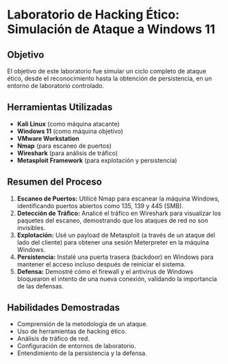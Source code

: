 # Laboratorio de Hacking Ético: Simulación de Ataque a Windows 11

## Objetivo
El objetivo de este laboratorio fue simular un ciclo completo de ataque ético, desde el reconocimiento hasta la obtención de persistencia, en un entorno de laboratorio controlado.

## Herramientas Utilizadas
- **Kali Linux** (como máquina atacante)
- **Windows 11** (como máquina objetivo)
- **VMware Workstation**
- **Nmap** (para escaneo de puertos)
- **Wireshark** (para análisis de tráfico)
- **Metasploit Framework** (para explotación y persistencia)

## Resumen del Proceso
1.  **Escaneo de Puertos:** Utilicé Nmap para escanear la máquina Windows, identificando puertos abiertos como 135, 139 y 445 (SMB).
2.  **Detección de Tráfico:** Analicé el tráfico en Wireshark para visualizar los paquetes del escaneo, demostrando que los ataques de red no son invisibles.
3.  **Explotación:** Usé un payload de Metasploit (a través de un ataque del lado del cliente) para obtener una sesión Meterpreter en la máquina Windows.
4.  **Persistencia:** Instalé una puerta trasera (backdoor) en Windows para mantener el acceso incluso después de reiniciar el sistema.
5.  **Defensa:** Demostré cómo el firewall y el antivirus de Windows bloquearon el intento de una nueva conexión, validando la importancia de las defensas.

## Habilidades Demostradas
- Comprensión de la metodología de un ataque.
- Uso de herramientas de hacking ético.
- Análisis de tráfico de red.
- Configuración de entornos de laboratorio.
- Entendimiento de la persistencia y la defensa.
